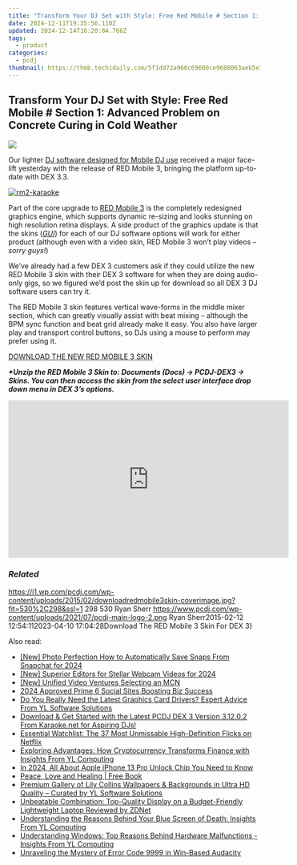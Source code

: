 ```yaml
---
title: "Transform Your DJ Set with Style: Free Red Mobile # Section 1: Advanced Problem on Concrete Curing in Cold Weather"
date: 2024-12-11T19:35:56.110Z
updated: 2024-12-14T16:20:04.766Z
tags:
  - product
categories:
  - pcdj
thumbnail: https://thmb.techidaily.com/5f1dd72a960c69600ce9688063aeb5e7a932b178d483ab7dbc13cbf4ab650189.jpg
---
```


## Transform Your DJ Set with Style: Free Red Mobile # Section 1: Advanced Problem on Concrete Curing in Cold Weather

[![](https://i1.wp.com/pcdj.com/wp-content/uploads/2015/02/downloadredmobile3skin-coverimage.jpg?resize=530%2C298&ssl=1)](https://i1.wp.com/pcdj.com/wp-content/uploads/2015/02/downloadredmobile3skin-coverimage.jpg?fit=530%2C298&ssl=1 "downloadredmobile3skin-coverimage")

Our lighter [DJ software designed for Mobile DJ use](https://tools.techidaily.com/pcdj/products/) received a major face-lift yesterday with the release of RED Mobile 3, bringing the platform up-to-date with DEX 3.3.

[![](https://i1.wp.com/pcdj.com/wp-content/uploads/2015/02/rm2-karaoke.jpg?fit=300%2C169&ssl=1 "rm2-karaoke")](https://i1.wp.com/pcdj.com/wp-content/uploads/2015/02/rm2-karaoke.jpg?fit=1030%2C579&ssl=1)

Part of the core upgrade to [RED Mobile 3](https://tools.techidaily.com/pcdj/products/) is the completely redesigned graphics engine, which supports dynamic re-sizing and looks stunning on high resolution retina displays. A side product of the graphics update is that the skins ([_GUI_](http://en.wikipedia.org/wiki/Graphical%5Fuser%5Finterface)) for each of our DJ software options will work for either product (although even with a video skin, RED Mobile 3 won’t play videos – _sorry guys!_)

We’ve already had a few DEX 3 customers ask if they could utilize the new RED Mobile 3 skin with their DEX 3 software for when they are doing audio-only gigs, so we figured we’d post the skin up for download so all DEX 3 DJ software users can try it.

The RED Mobile 3 skin features vertical wave-forms in the middle mixer section, which can greatly visually assist with beat mixing – although the BPM sync function and beat grid already make it easy. You also have larger play and transport control buttons, so DJs using a mouse to perform may prefer using it.

[DOWNLOAD THE NEW RED MOBILE 3 SKIN](https://tools.techidaily.com/pcdj/products/)

_**\*Unzip the RED Mobile 3 Skin to: Documents (Docs) -> PCDJ-DEX3 -> Skins. You can then access the skin from the select user interface drop down menu in DEX 3’s options.**_ 

<!-- affiliate ads begin -->
<iframe width="560" height="315" src="https://www.youtube.com/embed/YZma8PBO0D8?si=9-qQgGVTuChYd27a" title="YouTube video player" frameborder="0" allow="accelerometer; autoplay; clipboard-write; encrypted-media; gyroscope; picture-in-picture; web-share" referrerpolicy="strict-origin-when-cross-origin" allowfullscreen></iframe>
<!-- affiliate ads end -->

### _Related_

https://i1.wp.com/pcdj.com/wp-content/uploads/2015/02/downloadredmobile3skin-coverimage.jpg?fit=530%2C298&ssl=1 298 530 Ryan Sherr https://www.pcdj.com/wp-content/uploads/2021/07/pcdj-main-logo-2.png Ryan Sherr2015-02-12 12:54:112023-04-10 17:04:28Download The RED Mobile 3 Skin For DEX 3}

<ins class="adsbygoogle"
     style="display:block"
     data-ad-format="autorelaxed"
     data-ad-client="ca-pub-7571918770474297"
     data-ad-slot="1223367746"></ins>

<ins class="adsbygoogle"
     style="display:block"
     data-ad-client="ca-pub-7571918770474297"
     data-ad-slot="8358498916"
     data-ad-format="auto"
     data-full-width-responsive="true"></ins>

<span class="atpl-alsoreadstyle">Also read:</span>
<div><ul>
<li><a href="https://snapchat-videos.techidaily.com/new-photo-perfection-how-to-automatically-save-snaps-from-snapchat-for-2024/"><u>[New] Photo Perfection How to Automatically Save Snaps From Snapchat for 2024</u></a></li>
<li><a href="https://video-screen-grab.techidaily.com/new-superior-editors-for-stellar-webcam-videos-for-2024/"><u>[New] Superior Editors for Stellar Webcam Videos for 2024</u></a></li>
<li><a href="https://youtube-webster.techidaily.com/nified-video-ventures-selecting-an-mcn/"><u>[New] Unified Video Ventures Selecting an MCN</u></a></li>
<li><a href="https://article-files.techidaily.com/2024-approved-prime-6-social-sites-boosting-biz-success/"><u>2024 Approved Prime 6 Social Sites Boosting Biz Success</u></a></li>
<li><a href="https://win-hot.techidaily.com/do-you-really-need-the-latest-graphics-card-drivers-expert-advice-from-yl-software-solutions/"><u>Do You Really Need the Latest Graphics Card Drivers? Expert Advice From YL Software Solutions</u></a></li>
<li><a href="https://win-hot.techidaily.com/download-and-get-started-with-the-latest-pcdj-dex-3-version-31202-from-karaokenet-for-aspiring-djs/"><u>Download & Get Started with the Latest PCDJ DEX 3 Version 3.12.0.2 From Karaoke.net for Aspiring DJs!</u></a></li>
<li><a href="https://youtube-video-recordings.techidaily.com/essential-watchlist-the-37-most-unmissable-high-definition-flicks-on-netflix/"><u>Essential Watchlist: The 37 Most Unmissable High-Definition Flicks on Netflix</u></a></li>
<li><a href="https://win-hot.techidaily.com/exploring-advantages-how-cryptocurrency-transforms-finance-with-insights-from-yl-computing/"><u>Exploring Advantages: How Cryptocurrency Transforms Finance with Insights From YL Computing</u></a></li>
<li><a href="https://sim-unlock.techidaily.com/in-2024-all-about-apple-iphone-13-pro-unlock-chip-you-need-to-know-by-drfone-ios/"><u>In 2024, All About Apple iPhone 13 Pro Unlock Chip You Need to Know</u></a></li>
<li><a href="https://novels-ebooks.techidaily.com/211270353-9780062109514-peace-love-and-healing/"><u>Peace, Love and Healing | Free Book</u></a></li>
<li><a href="https://win-hot.techidaily.com/premium-gallery-of-lily-collins-wallpapers-and-backgrounds-in-ultra-hd-quality-curated-by-yl-software-solutions/"><u>Premium Gallery of Lily Collins Wallpapers & Backgrounds in Ultra HD Quality – Curated by YL Software Solutions</u></a></li>
<li><a href="https://hardware-tips.techidaily.com/unbeatable-combination-top-quality-display-on-a-budget-friendly-lightweight-laptop-reviewed-by-zdnet/"><u>Unbeatable Combination: Top-Quality Display on a Budget-Friendly Lightweight Laptop Reviewed by ZDNet</u></a></li>
<li><a href="https://win-hot.techidaily.com/understanding-the-reasons-behind-your-blue-screen-of-death-insights-from-yl-computing/"><u>Understanding the Reasons Behind Your Blue Screen of Death: Insights From YL Computing</u></a></li>
<li><a href="https://win-hot.techidaily.com/understanding-windows-top-reasons-behind-hardware-malfunctions-insights-from-yl-computing/"><u>Understanding Windows: Top Reasons Behind Hardware Malfunctions - Insights From YL Computing</u></a></li>
<li><a href="https://windows11.techidaily.com/unraveling-the-mystery-of-error-code-9999-in-win-based-audacity/"><u>Unraveling the Mystery of Error Code 9999 in Win-Based Audacity</u></a></li>
</ul></div>

